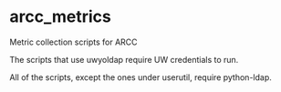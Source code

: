 # arcc_metrics
Metric collection scripts for ARCC

The scripts that use uwyoldap require UW credentials to run.

All of the scripts, except the ones under userutil, require python-ldap.
